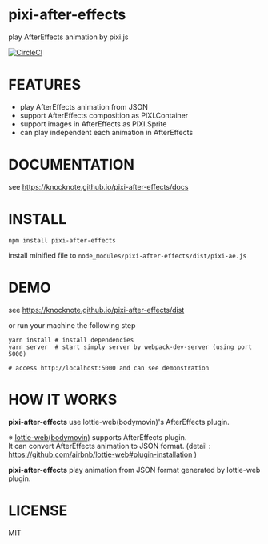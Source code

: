 # pixi-after-effects
play AfterEffects animation by pixi.js

[![CircleCI](https://circleci.com/gh/knocknote/pixi-after-effects.svg?style=svg)](https://circleci.com/gh/knocknote/pixi-after-effects)

# FEATURES

- play AfterEffects animation from JSON
- support AfterEffects composition as PIXI.Container
- support images in AfterEffects as PIXI.Sprite
- can play independent each animation in AfterEffects

# DOCUMENTATION

see https://knocknote.github.io/pixi-after-effects/docs

# INSTALL

```
npm install pixi-after-effects
```

install minified file to `node_modules/pixi-after-effects/dist/pixi-ae.js` 

# DEMO

see https://knocknote.github.io/pixi-after-effects/dist  

or run your machine the following step

```
yarn install # install dependencies
yarn server  # start simply server by webpack-dev-server (using port 5000)

# access http://localhost:5000 and can see demonstration
```

# HOW IT WORKS

**pixi-after-effects** use lottie-web(bodymovin)'s AfterEffects plugin.

※ [lottie-web(bodymovin)](https://github.com/airbnb/lottie-web) supports AfterEffects plugin.  
It can convert AfterEffects animation to JSON format. (detail : https://github.com/airbnb/lottie-web#plugin-installation )  


**pixi-after-effects** play animation from JSON format generated by lottie-web plugin.  

# LICENSE

MIT

